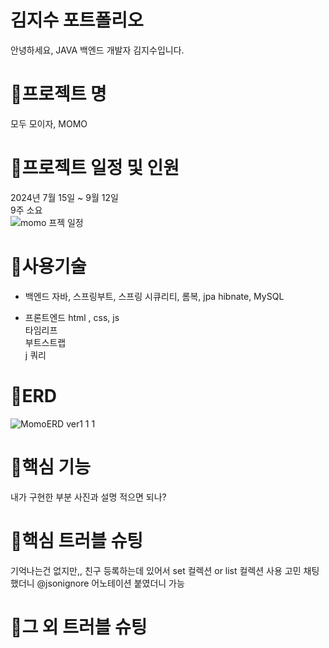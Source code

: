 <h1>김지수 포트폴리오</h1>
안녕하세요, JAVA 백엔드 개발자 김지수입니다.

# 🚨프로젝트 명
모두 모이자, MOMO

# 🚨프로젝트 일정 및 인원
2024년 7월 15일 ~ 9월 12일 <br>
9주 소요 <br>
![momo 프젝 일정](https://github.com/user-attachments/assets/15151a42-95b9-4c11-b051-6695cd882b7c)
 

# 🚨사용기술
- 백엔드
자바, 스프링부트, 스프링 시큐리티, 롬복, jpa hibnate, MySQL<br>

- 프론트엔드
html , css, js<br>
타임리프<br>
부트스트랩<br>
j 쿼리 <br>

# 🚨ERD
![MomoERD ver1 1 1](https://github.com/user-attachments/assets/9247134a-a507-4aa2-a7e3-9ce197e76f57)


# 🚨핵심 기능
내가 구현한 부분 사진과 설명 적으면 되나? <br>

# 🚨핵심 트러블 슈팅
기억나는건 없지만,, 
친구 등록하는데 있어서 set 컬렉션 or list 컬렉션 사용 고민 
채팅 했더니 @jsonignore 어노테이션 붙였더니 가능


# 🚨그 외 트러블 슈팅



